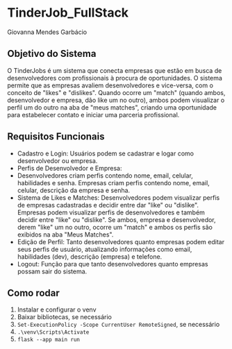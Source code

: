 # TinderJob_FullStack

Giovanna Mendes Garbácio

## Objetivo do Sistema 

O TinderJobs é um sistema que conecta empresas que estão em busca de desenvolvedores com profissionais à procura de oportunidades. O sistema permite que as empresas avaliem desenvolvedores e vice-versa, com o conceito de "likes" e "dislikes". Quando ocorre um "match" (quando ambos, desenvolvedor e empresa, dão like um no outro), ambos podem visualizar o perfil um do outro na aba de "meus matches", criando uma oportunidade para estabelecer contato e iniciar uma parceria profissional.

## Requisitos Funcionais

* Cadastro e Login:
Usuários podem se cadastrar e logar como desenvolvedor ou empresa.
* Perfis de Desenvolvedor e Empresa:
* Desenvolvedores criam perfis contendo nome, email, celular, habilidades e senha.
Empresas criam perfis contendo nome, email, celular, descrição da empresa e senha.
* Sistema de Likes e Matches:
Desenvolvedores podem visualizar perfis de empresas cadastradas e decidir entre dar "like" ou "dislike".
Empresas podem visualizar perfis de desenvolvedores e também decidir entre "like" ou "dislike".
Se ambos, empresa e desenvolvedor, derem "like" um no outro, ocorre um "match" e ambos os perfis são exibidos na aba "Meus Matches".
* Edição de Perfil:
Tanto desenvolvedores quanto empresas podem editar seus perfis de usuário, atualizando informações como email, habilidades (dev), descrição (empresa) e telefone.
* Logout:
Função para que tanto desenvolvedores quanto empresas possam sair do sistema.

## Como rodar 
1. Instalar e configurar o venv
2. Baixar bibliotecas, se necessário
3. ``` Set-ExecutionPolicy -Scope CurrentUser RemoteSigned ```, se necessário
4. ``` .\venv\Scripts\Activate ```
5. ``` flask --app main run ```
